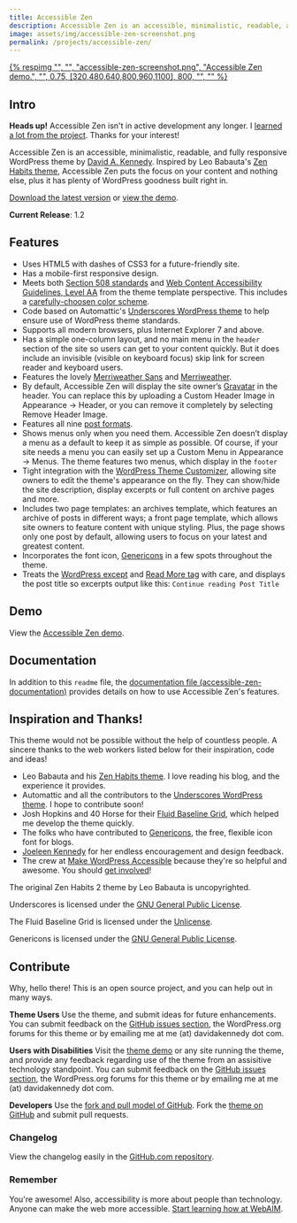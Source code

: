 ```yaml
---
title: Accessible Zen
description: Accessible Zen is an accessible, minimalistic, readable, and fully responsive WordPress theme by [David A. Kennedy.
image: assets/img/accessible-zen-screenshot.png
permalink: /projects/accessible-zen/
---
```


<a class="image-link" href="http://accessiblezen.davidakennedy.com">
  {% respimg "", "", "accessible-zen-screenshot.png", "Accessible Zen demo.", "", 0.75, [320,480,640,800,960,1100], 800, "", "" %}
</a>

## Intro

<p class="callout">
  <strong>Heads up!</strong> Accessible Zen isn't in active development any longer. I <a href="/blog/goodbye-accessible-zen/">learned a lot from the project</a>. Thanks for your interest!
</p>

Accessible Zen is an accessible, minimalistic, readable, and fully responsive WordPress theme by [David A. Kennedy](http://davidakennedy.com). Inspired by Leo Babauta's [Zen Habits theme](http://zenhabits.net/theme/), Accessible Zen puts the focus on your content and nothing else, plus it has plenty of WordPress goodness built right in.

<p class="callout">
  <a href="http://wordpress.org/themes/accessible-zen">Download the latest version</a> or <a href="http://accessiblezen.davidakennedy.com">view the demo</a>.
</p>

**Current Release**: 1.2

## Features

- Uses HTML5 with dashes of CSS3 for a future-friendly site.
- Has a mobile-first responsive design.
- Meets both [Section 508 standards](http://www.section508.gov/index.cfm?&FuseAction=Content&ID=12) and [Web Content Accessibility Guidelines, Level AA](http://www.w3.org/TR/WCAG/) from the theme template perspective. This includes a [carefully-choosen color scheme](http://accessibility.oit.ncsu.edu/tools/color-contrast/accessible-color-palette.php?&colors=ffffff,f5f5f5,d5d5d5,e5e5e5,333333,666666,e5f7ff,00628c,00354C,00628,C,008FCC,006e9d&main=ffffff&level=AA).
- Code based on Automattic's [Underscores WordPress theme](http://underscores.me/) to help ensure use of WordPress theme standards.
- Supports all modern browsers, plus Internet Explorer 7 and above.
- Has a simple one-column layout, and no main menu in the `header` section of the site so users can get to your content quickly. But it does include an invisible (visible on keyboard focus) skip link for screen reader and keyboard users.
- Features the lovely [Merriweather Sans](http://www.google.com/fonts/specimen/Merriweather+Sans) and [Merriweather](//www.google.com/fonts/specimen/Merriweather).
- By default, Accessible Zen will display the site owner’s [Gravatar](http://en.gravatar.com/) in the header. You can replace this by uploading a Custom Header Image in Appearance -> Header, or you can remove it completely by selecting Remove Header Image.
- Features all nine [post formats](http://codex.wordpress.org/Post_Formats).
- Shows menus only when you need them. Accessible Zen doesn’t display a menu as a default to keep it as simple as possible. Of course, if your site needs a menu you can easily set up a Custom Menu in Appearance -> Menus. The theme features two menus, which display in the `footer`
- Tight integration with the [WordPress Theme Customizer](https://codex.wordpress.org/Theme_Customization_API), allowing site owners to edit the theme's appearance on the fly. They can show/hide the site description, display excerpts or full content on archive pages and more.
- Includes two page templates: an archives template, which features an archive of posts in different ways; a front page template, which allows site owners to feature content with unique styling. Plus, the page shows only one post by default, allowing users to focus on your latest and greatest content.
- Incorporates the font icon, [Genericons](http://genericons.com/) in a few spots throughout the theme.
- Treats the [WordPress except](http://codex.wordpress.org/Excerpt) and [Read More tag](http://codex.wordpress.org/Customizing_the_Read_More) with care, and displays the post title so excerpts output like this: `Continue reading Post Title`

## Demo

View the [Accessible Zen demo](http://accessiblezen.davidakennedy.com).

## Documentation

In addition to this `readme` file, the [documentation file (accessible-zen-documentation)](https://github.com/davidakennedy/accessible-zen/blob/master/accessible-zen-documentation.txt) provides details on how to use Accessible Zen's features.

## Inspiration and Thanks!

This theme would not be possible without the help of countless people. A sincere thanks to the web workers listed below for their inspiration, code and ideas!

- Leo Babauta and his [Zen Habits theme](http://zenhabits.net/theme/). I love reading his blog, and the experience it provides.
- Automattic and all the contributors to the [Underscores WordPress theme](http://underscores.me/). I hope to contribute soon!
- Josh Hopkins and 40 Horse for their [Fluid Baseline Grid](http://fluidbaselinegrid.com/), which helped me develop the theme quickly.
- The folks who have contributed to [Genericons](http://genericons.com/), the free, flexible icon font for blogs.
- [Joeleen Kennedy](http://joeleen.net) for her endless encouragement and design feedback.
- The crew at [Make WordPress Accessible](http://make.wordpress.org/accessibility/) because they're so helpful and awesome. You should [get involved](http://make.wordpress.org/accessibility/join-us/)!

The original Zen Habits 2 theme by Leo Babauta is uncopyrighted.

Underscores is licensed under the [GNU General Public License](http://www.gnu.org/licenses/gpl-2.0.html).

The Fluid Baseline Grid is licensed under the [Unlicense](http://unlicense.org/).

Genericons is licensed under the [GNU General Public License](http://www.gnu.org/licenses/gpl-2.0.html).

## Contribute

Why, hello there! This is an open source project, and you can help out in many ways.

**Theme Users**
Use the theme, and submit ideas for future enhancements. You can submit feedback on the [GitHub issues section](https://github.com/davidakennedy/accessible-zen/issues), the WordPress.org forums for this theme or by emailing me at me (at) davidakennedy dot com.

**Users with Disabilities**
Visit the [theme demo](http://accessiblezen.davidakennedy.com) or any site running the theme, and provide any feedback regarding use of the theme from an assisitive technology standpoint. You can submit feedback on the [GitHub issues section](https://github.com/davidakennedy/accessible-zen/issues), the WordPress.org forums for this theme or by emailing me at me (at) davidakennedy dot com.

**Developers**
Use the [fork and pull model of GitHub](https://help.github.com/articles/using-pull-requests#fork--pull). Fork the [theme on GitHub](https://github.com/davidakennedy/accessible-zen/) and submit pull requests.

### Changelog

View the changelog easily in the [GitHub.com repository](https://github.com/davidakennedy/accessible-zen/blob/master/changelog.txt).

### Remember

You're awesome! Also, accessibility is more about people than technology. Anyone can make the web more accessible. [Start learning how at WebAIM](http://webaim.org/).
